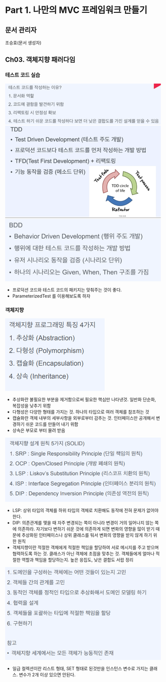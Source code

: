 # Part 1. 나만의 MVC 프레임워크 만들기

## 문서 관리자

조승효(문서 생성자)

## Ch03. 객체지향 패러다임

### 테스트 코드 실습

![](./img/테스트코드작성이유.png)
![](./img/TDD.png)
![](./img/BDD.png)

- 프로덕션 코드와 테스트 코드의 패키지는 맞춰주는 것이 좋다.
- ParameterizedTest 를 이용해보도록 하자

### 객체지향

![](./img/객체지향프로그래밍특징.png)

- 추상화란 불필요한 부분을 제거함으로써 필요한 핵심만 나타낸것. 일반화 단순화, 복잡성을 낮추기 위함
- 다형성은 다양한 형태를 가지는 것. 하나의 타입으로 여러 객체를 참조하는 것
- 캡슐화란 객체 내부의 세부사항을 외부로부터 감추는 것. 인터페이스만 공개해서 변경하기 쉬운 코드를 만들어 내기 위함
- 상속은 부모로 부터 물려 받음

![](./img/객체지향설계원칙.png)

- LSP: 상위 타입의 객체를 하위 타입의 객체로 치환해도 동작에 전혀 문제가 없어야 한다.
- DIP: 의존관계를 맺을 때 자주 변경되는 쪽이 아니라 변경이 거의 일어나지 않는 쪽에 의존하라. 자기보다 변하기 쉬운 것에 의존하게 되면 변화의 영향을 많이 받기 때문에 추상화된 인터페이스나 상위 클래스를 둬서 변화의 영향을 받지 않게 하기 위한 원칙
- 객체지향이란 적절한 객체에게 적절한 책임을 할당하여 서로 메시지를 주고 받으며 협력하도록 하는 것. 클래스가 아닌 객체에 초점을 맞추는 것. 객체들에게 얼마나 적절한 역할과 책임을 할당하는지. 높은 응집도, 낮은 결합도 서랍 정리

![](./img/객체지향설계및구현.png)

- 일급 컬렉션이란 리스트 형태, SET 형태로 된것만을 인스턴스 변수로 가지는 클래스. 변수가 2개 이상 있으면 안된다.

